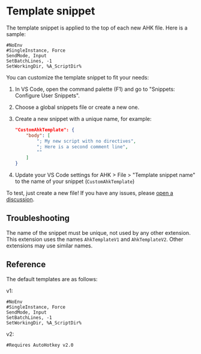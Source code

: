 # Template snippet

The template snippet is applied to the top of each new AHK file. Here is a sample:

```ahk
#NoEnv
#SingleInstance, Force
SendMode, Input
SetBatchLines, -1
SetWorkingDir, %A_ScriptDir%
```

You can customize the template snippet to fit your needs:

1. In VS Code, open the command palette (F1) and go to "Snippets: Configure User Snippets".

1. Choose a global snippets file or create a new one.

1. Create a new snippet with a unique name, for example:

    ```json
    "CustomAhkTemplate": {
        "body": [
            "; My new script with no directives",
            "; Here is a second comment line",
            ""
        ]
    }
    ```

1. Update your VS Code settings for AHK > File > "Template snippet name" to the name of your snippet (`CustomAhkTemplate`)

To test, just create a new file! If you have any issues, please [open a discussion](https://github.com/mark-wiemer/ahkpp/discussions).

## Troubleshooting

The name of the snippet must be unique, not used by any other extension. This extension uses the names `AhkTemplateV1` and `AhkTemplateV2`. Other extensions may use similar names.

## Reference

The default templates are as follows:

v1:

```ahk
#NoEnv
#SingleInstance, Force
SendMode, Input
SetBatchLines, -1
SetWorkingDir, %A_ScriptDir%
```

v2:

```ahk
#Requires AutoHotkey v2.0
```
